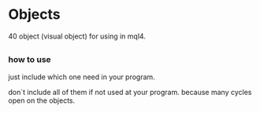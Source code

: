 # Objects
40 object (visual object) for using in mql4.

##
### how to use
just include which one need in your program.

don`t include all of them if not used at your program. because many cycles open on the objects.
